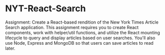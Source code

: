 # NYT-React-Search
Assignment: Create a React-based rendition of the New York Times Article Search application. This assignment requires you to create React components, work with helper/util functions, and utilize the React mounting lifecycle to query and display articles based on user searches. You'll also use Node, Express and MongoDB so that users can save articles to read later.
